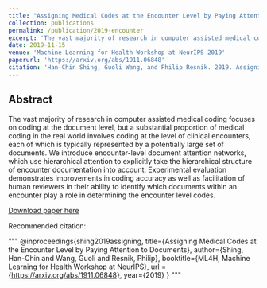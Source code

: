 ```yaml
---
title: "Assigning Medical Codes at the Encounter Level by Paying Attention to Documents"
collection: publications
permalink: /publication/2019-encounter
excerpt: 'The vast majority of research in computer assisted medical coding focuses on coding at the document level, but a substantial proportion of medical coding in the real world involves coding at the level of clinical encounters, each of which is typically represented by a potentially large set of documents. We introduce encounter-level document attention networks, which use hierarchical attention to explicitly take the hierarchical structure of encounter documentation into account. Experimental evaluation demonstrates improvements in coding accuracy as well as facilitation of human reviewers in their ability to identify which documents within an encounter play a role in determining the encounter level codes.'
date: 2019-11-15
venue: 'Machine Learning for Health Workshop at NeurIPS 2019'
paperurl: 'https://arxiv.org/abs/1911.06848'
citation: 'Han-Chin Shing, Guoli Wang, and Philip Resnik. 2019. Assigning medical codes at the encounter level bypaying attention to documents. In ML4H, MachineLearning for Health Workshop at NeurIPS'
---
```


## Abstract

The vast majority of research in computer assisted medical coding focuses on coding at the document level, but a substantial proportion of medical coding in the real world involves coding at the level of clinical encounters, each of which is typically represented by a potentially large set of documents. We introduce encounter-level document attention networks, which use hierarchical attention to explicitly take the hierarchical structure of encounter documentation into account. Experimental evaluation demonstrates improvements in coding accuracy as well as facilitation of human reviewers in their ability to identify which documents within an encounter play a role in determining the encounter level codes.

[Download paper here](https://arxiv.org/abs/1911.06848)

Recommended citation:

"""
@inproceedings{shing2019assigning,
  title={Assigning Medical Codes at the Encounter Level by Paying Attention to Documents},
  author={Shing, Han-Chin and Wang, Guoli and Resnik, Philip},
  booktitle={ML4H, Machine Learning for Health Workshop at NeurIPS},
  url = {https://arxiv.org/abs/1911.06848},
  year={2019}
}
"""